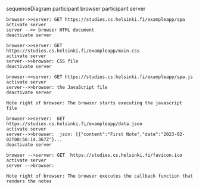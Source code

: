
sequenceDiagram
    participant browser
    participant server
    
    browser->>server: GET https://studies.cs.helsinki.fi/exampleapp/spa
    activate server
    server -->> browser HTML document
    deactivate server
    
    browser->>server: GET https://studies.cs.helsinki.fi/exampleapp/main.css
    activate server
    server-->>browser: CSS file
    deactivate server
    
    browser->>server: GET https://studies.cs.helsinki.fi/exampleapp/spa.js
    activate server
    server-->>browser: the JavaScript file
    deactivate server
    
    Note right of browser: The browser starts executing the javascript file  
    
    browser->>server:  GET https://studies.cs.helsinki.fi/exampleapp/data.json
    activate server
    server-->>browser:  json: [{"content":"First Note","date":"2023-02-02T08:56:14.367Z"}... 
    deactivate server   

    browser -->server: GET  https://studies.cs.helsinki.fi/favicon.ico
    activate server
    server -->browser: 

    Note right of browser: The browser executes the callback function that renders the notes 
